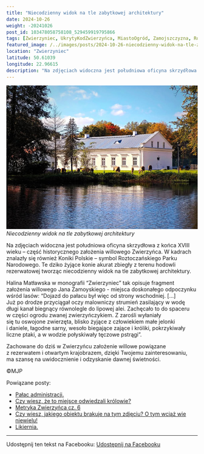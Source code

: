 ```yaml
---
title: "Niecodzienny widok na tle zabytkowej architektury"
date: 2024-10-26
weight: -20241026
post_id: 103478058758108_529459919795866
tags: [Zwierzyniec, UkrytyKodZwierzyńca, MiastoOgród, Zamojszczyzna, Roztocze, Lubelskie, villarestituta, turystyka, dziedzictwo, zabytki, krajobrazy, TajemnicePrzeszłości, PodróżeWczasie, MagiczneMiejsce, RPN, RoztoczańskiPN]
featured_image: /../images/posts/2024-10-26-niecodzienny-widok-na-tle-zabytkowej-architektury.jpg
location: "Zwierzyniec"
latitude: 50.61039
longitude: 22.96615
description: "Na zdjęciach widoczna jest południowa oficyna skrzydłowa z końca XVIII wieku – część historycznego założenia willowego Zwierzyńca.  W kadrach znalazły..."
---
```


![Niecodzienny widok na tle zabytkowej architektury](/images/posts/2024-10-26-niecodzienny-widok-na-tle-zabytkowej-architektury.jpg)
*Niecodzienny widok na tle zabytkowej architektury*

Na zdjęciach widoczna jest południowa oficyna skrzydłowa z końca XVIII wieku – część historycznego założenia willowego Zwierzyńca.
W kadrach znalazły się również Koniki Polskie – symbol Roztoczańskiego Parku Narodowego. Te dziko żyjące konie akurat zbiegły z terenu hodowli rezerwatowej tworząc niecodzienny widok na tle zabytkowej architektury.

Halina Matławska w monografii “Zwierzyniec” tak opisuje fragment założenia willowego Jana Zamoyskiego - miejsca doskonałego odpoczynku wśród lasów:
“Dojazd do pałacu był więc od strony wschodniej. [...] Już po drodze przyciągał oczy malowniczy strumień zasilający w wodę długi kanał biegnący równolegle do lipowej alei. Zachęcało to do spaceru w części ogrodu zwanej zwierzyńczykiem. Z zarośli wyłaniały się tu oswojone zwierzęta, blisko żyjące z człowiekiem małe jelonki i daniele, łagodne sarny, wesoło biegające zające i króliki, pokrzykiwały liczne ptaki, a w wodzie połyskiwały tęczowe pstrągi”.

Zachowane do dziś w Zwierzyńcu założenie willowe powiązane z rezerwatem i otwartym krajobrazem, dzięki Twojemu zainteresowaniu, ma szansę na uwidocznienie i odzyskanie dawnej świetności.



©MJP

Powiązane posty:
- [Pałac administracji.](/posts/Palac-administracji)
- [Czy wiesz, że to miejsce odwiedzali królowie?](/posts/Czy-wiesz-ze-to-miejsce-odwiedzali-krolowie)
- [Metryka Zwierzyńca cz. 6](/posts/Metryka-Zwierzynca-cz-6)
- [Czy wiesz, jakiego obiektu brakuje na tym zdjęciu? O tym wciąż wie niewielu!](/posts/Czy-wiesz-jakiego-obiektu-brakuje-na-tym-zdjeciu-O-tym)
- [Likiernia.](/posts/Likiernia)


---

Udostępnij ten tekst na Facebooku:
[Udostępnij na Facebooku](https://www.facebook.com/sharer/sharer.php?u=https://stowarzyszeniewachniewskiej.pl/posts/Niecodzienny-widok-na-tle-zabytkowej-architektury)

<script type="application/ld+json">
{
  "@context": "https://schema.org",
  "@type": "BlogPosting",
  "headline": "Niecodzienny widok na tle zabytkowej architektury",
  "datePublished": "2024-10-26",
  "dateModified": "2024-10-26",
  "author": {
    "@type": "Person",
    "name": "Michał Jan Patyk"
  },
  "publisher": {
    "@type": "Organization",
    "name": "Stowarzyszenie im. Aleksandry Wachniewskiej",
    "logo": {
      "@type": "ImageObject",
      "url": "https://stowarzyszeniewachniewskiej.pl/images/logo/logo.svg"
    }
  },
  "mainEntityOfPage": {
    "@type": "WebPage",
    "@id": "https://stowarzyszeniewachniewskiej.pl/posts/Niecodzienny-widok-na-tle-zabytkowej-architektury"
  },
  "image": {
    "@type": "ImageObject",
    "url": "https://stowarzyszeniewachniewskiej.pl/images/posts/2024-10-26-niecodzienny-widok-na-tle-zabytkowej-architektury.jpg"
  },
  "articleSection": "Dziedzictwo Kulturowe i Zabytki",
  "keywords": "Zwierzyniec, UkrytyKodZwierzyńca, MiastoOgród, Zamojszczyzna, Roztocze, Lubelskie, villarestituta, turystyka, dziedzictwo, zabytki, krajobrazy, TajemnicePrzeszłości, PodróżeWczasie, MagiczneMiejsce, RPN, RoztoczańskiPN",
  "wordCount": 155,
  "articleBody": "Na zdjęciach widoczna jest południowa oficyna skrzydłowa z końca XVIII wieku – część historycznego założenia willowego Zwierzyńca. \nW kadrach znalazły się również Koniki Polskie – symbol Roztoczańskiego Parku Narodowego. Te dziko żyjące konie akurat zbiegły z terenu hodowli rezerwatowej tworząc niecodzienny widok na tle zabytkowej architektury.\n\nHalina Matławska w monografii “Zwierzyniec” tak opisuje fragment założenia willowego Jana Zamoyskiego - miejsca doskonałego odpoczynku wśród lasów: \n“Dojazd do pałacu był więc od strony wschodniej. [...] Już po drodze przyciągał oczy malowniczy strumień zasilający w wodę długi kanał biegnący równolegle do lipowej alei. Zachęcało to do spaceru w części ogrodu zwanej zwierzyńczykiem. Z zarośli wyłaniały się tu oswojone zwierzęta, blisko żyjące z człowiekiem małe jelonki i daniele, łagodne sarny, wesoło biegające zające i króliki, pokrzykiwały liczne ptaki, a w wodzie połyskiwały tęczowe pstrągi”.\n\nZachowane do dziś w Zwierzyńcu założenie willowe powiązane z rezerwatem i otwartym krajobrazem, dzięki Twojemu zainteresowaniu, ma szansę na uwidocznienie i odzyskanie dawnej świetności.\n\n               \n\n©MJP",
  "description": "Odkryj piękno Zwierzyńca i jego zabytki.",
  "copyrightHolder": {
    "@type": "Person",
    "name": "Michał Jan Patyk"
  }
}
</script>
<script type="application/ld+json">
{
  "@context": "https://schema.org",
  "@type": "BreadcrumbList",
  "itemListElement": [
    {
      "@type": "ListItem",
      "position": 1,
      "name": "Home",
      "item": "https://stowarzyszeniewachniewskiej.pl"
    },
    {
      "@type": "ListItem",
      "position": 2,
      "name": "posts",
      "item": "https://stowarzyszeniewachniewskiej.pl/posts"
    },
    {
      "@type": "ListItem",
      "position": 3,
      "name": "Niecodzienny widok na tle zabytkowej architektury",
      "item": "https://stowarzyszeniewachniewskiej.pl/posts/Niecodzienny-widok-na-tle-zabytkowej-architektury"
    }
  ]
}
</script>
